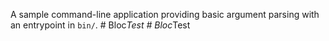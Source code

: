 A sample command-line application providing basic argument parsing with an entrypoint in `bin/`.
#   B l o c _ T e s t  
 #   B l o c _ T e s t  
 